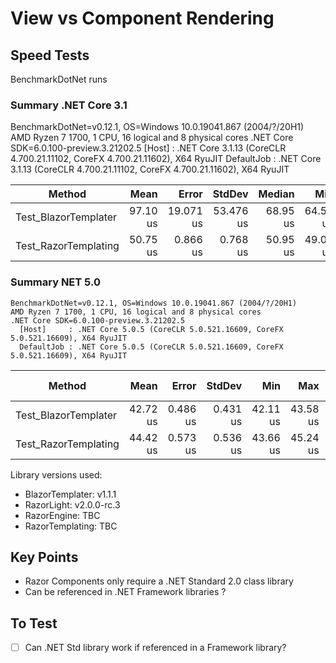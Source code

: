 
# View vs Component Rendering

## Speed Tests

BenchmarkDotNet runs

### Summary .NET Core 3.1

BenchmarkDotNet=v0.12.1, OS=Windows 10.0.19041.867 (2004/?/20H1)
AMD Ryzen 7 1700, 1 CPU, 16 logical and 8 physical cores
.NET Core SDK=6.0.100-preview.3.21202.5
  [Host]     : .NET Core 3.1.13 (CoreCLR 4.700.21.11102, CoreFX 4.700.21.11602), X64 RyuJIT
  DefaultJob : .NET Core 3.1.13 (CoreCLR 4.700.21.11102, CoreFX 4.700.21.11602), X64 RyuJIT


|               Method |     Mean |     Error |    StdDev |   Median |      Min |       Max |   Gen 0 |  Gen 1 |  Gen 2 | Allocated |
|--------------------- |---------:|----------:|----------:|---------:|---------:|----------:|--------:|-------:|-------:|----------:|
| Test_BlazorTemplater | 97.10 us | 19.071 us | 53.476 us | 68.95 us | 64.58 us | 260.29 us |  9.5215 | 3.7842 | 0.1221 |  57.54 KB |
| Test_RazorTemplating | 50.75 us |  0.866 us |  0.768 us | 50.95 us | 49.02 us |  51.91 us | 10.1318 |      - |      - |  41.65 KB |

### Summary NET 5.0
```
BenchmarkDotNet=v0.12.1, OS=Windows 10.0.19041.867 (2004/?/20H1)
AMD Ryzen 7 1700, 1 CPU, 16 logical and 8 physical cores
.NET Core SDK=6.0.100-preview.3.21202.5
  [Host]     : .NET Core 5.0.5 (CoreCLR 5.0.521.16609, CoreFX 5.0.521.16609), X64 RyuJIT
  DefaultJob : .NET Core 5.0.5 (CoreCLR 5.0.521.16609, CoreFX 5.0.521.16609), X64 RyuJIT
```

|               Method |     Mean |    Error |   StdDev |      Min |      Max |   Gen 0 |  Gen 1 | Gen 2 | Allocated |
|--------------------- |---------:|---------:|---------:|---------:|---------:|--------:|-------:|------:|----------:|
| Test_BlazorTemplater | 42.72 us | 0.486 us | 0.431 us | 42.11 us | 43.58 us |  4.2725 | 1.0986 |     - |  26.54 KB |
| Test_RazorTemplating | 44.42 us | 0.573 us | 0.536 us | 43.66 us | 45.24 us | 10.2539 |      - |     - |  41.95 KB |


Library versions used:
 - BlazorTemplater: v1.1.1
 - RazorLight: v2.0.0-rc.3
 - RazorEngine: TBC
 - RazorTemplating: TBC

## Key Points

 - Razor Components only require a .NET Standard 2.0 class library
 - Can be referenced in .NET Framework libraries ?

## To Test

 - [ ] Can .NET Std library work if referenced in a Framework library?



